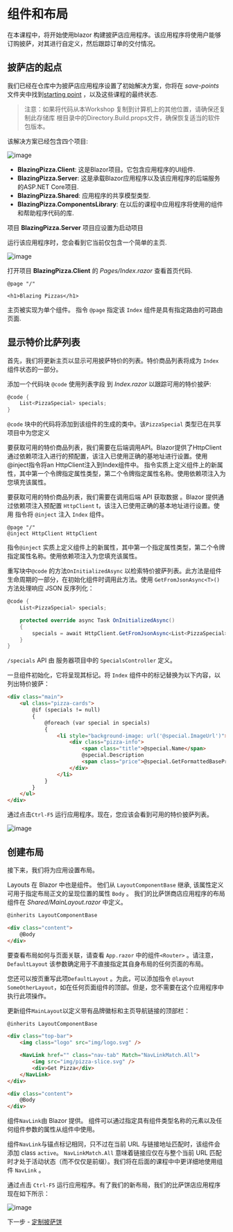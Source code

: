 # 组件和布局

在本课程中，将开始使用blazor 构建披萨店应用程序。该应用程序将使用户能够订购披萨，对其进行自定义，然后跟踪订单的交付情况。

## 披萨店的起点

我们已经在仓库中为披萨店应用程序设置了初始解决方案，你将在 *save-points* 文件夹中找到[starting point](../save-points/00-get-started) ，以及这些课程的最终状态.

> 注意：如果将代码从本Workshop 复制到计算机上的其他位置，请确保还复制此存储库 根目录中的Directory.Build.props文件，确保恢复适当的软件包版本。

该解决方案已经包含四个项目:

![image](https://user-images.githubusercontent.com/1874516/77238114-e2072780-6b8a-11ea-8e44-de6d7910183e.png)


- **BlazingPizza.Client**: 这是Blazor项目。它包含应用程序的UI组件.
- **BlazingPizza.Server**: 这是承载Blazor应用程序以及该应用程序的后端服务的ASP.NET Core项目.
- **BlazingPizza.Shared**: 应用程序的共享模型类型.
- **BlazingPizza.ComponentsLibrary**: 在以后的课程中应用程序将使用的组件和帮助程序代码的库.

项目 **BlazingPizza.Server** 项目应设置为启动项目

运行该应用程序时，您会看到它当前仅包含一个简单的主页.

![image](https://user-images.githubusercontent.com/1874516/77238160-25fa2c80-6b8b-11ea-8145-e163a9f743fe.png)

打开项目 **BlazingPizza.Client** 的 *Pages/Index.razor*  查看首页代码.

```
@page "/"

<h1>Blazing Pizzas</h1>
```

主页被实现为单个组件。 指令 `@page` 指定该 `Index` 组件是具有指定路由的可路由页面.

## 显示特价比萨列表

首先，我们将更新主页以显示可用披萨特价的列表。特价商品列表将成为 `Index` 组件状态的一部分。 

添加一个代码块  `@code` 使用列表字段 到 *Index.razor* 以跟踪可用的特价披萨:

```csharp
@code {
    List<PizzaSpecial> specials;
}
```

`@code` 块中的代码将添加到该组件的生成的类中。该`PizzaSpecial` 类型已在共享项目中为您定义 

要获取可用的特价商品列表，我们需要在后端调用API。Blazor提供了HttpClient通过依赖项注入进行的预配置，该注入已使用正确的基地址进行设置。使用@inject指令将an HttpClient注入到Index组件中。
指令实质上定义组件上的新属性，其中第一个令牌指定属性类型，第二个令牌指定属性名称。使用依赖项注入为您填充该属性。 

要获取可用的特价商品列表，我们需要在调用后端 API 获取数据 。Blazor 提供通过依赖项注入预配置  `HttpClient` t，该注入已使用正确的基本地址进行设置。使用 指令将 `@inject` 注入 `Index` 组件。 


```
@page "/"
@inject HttpClient HttpClient
```

指令`@inject`  实质上定义组件上的新属性，其中第一个指定属性类型，第二个令牌指定属性名称。使用依赖项注入为您填充该属性。
 
重写块中`@code` 的方法`OnInitializedAsync` 以检索特价披萨列表。此方法是组件生命周期的一部分，在初始化组件时调用此方法。使用 `GetFromJsonAsync<T>()` 方法处理响应 JSON 反序列化：

```csharp
@code {
    List<PizzaSpecial> specials;

    protected override async Task OnInitializedAsync()
    {
        specials = await HttpClient.GetFromJsonAsync<List<PizzaSpecial>>("specials");
    }
}
```

 `/specials` API 由 服务器项目中的  `SpecialsController` 定义。 

 一旦组件初始化，它将呈现其标记。将 `Index`  组件中的标记替换为以下内容，以列出特价披萨：

```html
<div class="main">
    <ul class="pizza-cards">
        @if (specials != null)
        {
            @foreach (var special in specials)
            {
                <li style="background-image: url('@special.ImageUrl')">
                    <div class="pizza-info">
                        <span class="title">@special.Name</span>
                        @special.Description
                        <span class="price">@special.GetFormattedBasePrice()</span>
                    </div>
                </li>
            }
        }
    </ul>
</div>
```

通过点击`Ctrl-F5` 运行应用程序。现在，您应该会看到可用的特价披萨列表。  

![image](https://user-images.githubusercontent.com/1874516/77239386-6c558880-6b97-11ea-9a14-83933146ba68.png)


##  创建布局

接下来，我们将为应用设置布局。

Layouts 在 Blazor 中也是组件。 他们从 `LayoutComponentBase` 继承, 该属性定义可用于指定布局正文的呈现位置的属性 `Body` 。 我们的比萨饼商店应用程序的布局组件在 *Shared/MainLayout.razor* 中定义。  

```html
@inherits LayoutComponentBase

<div class="content">
    @Body
</div>
```

要查看布局如何与页面关联，请查看 `App.razor` 中的组件`<Router>` 。请注意， `DefaultLayout` 该参数确定用于不直接指定其自身布局的任何页面的布局。  

您还可以按页重写此项`DefaultLayout` 。为此，可以添加指令 `@layout SomeOtherLayout`，如在任何页面组件的顶部。但是，您不需要在这个应用程序中执行此项操作。

更新组件`MainLayout`以定义带有品牌徽标和主页导航链接的顶部栏：

```html
@inherits LayoutComponentBase

<div class="top-bar">
    <img class="logo" src="img/logo.svg" />

    <NavLink href="" class="nav-tab" Match="NavLinkMatch.All">
        <img src="img/pizza-slice.svg" />
        <div>Get Pizza</div>
    </NavLink>
</div>

<div class="content">
    @Body
</div>
```

组件`NavLink`由 Blazor 提供。 组件可以通过指定具有组件类型名称的元素以及任何组件参数的属性从组件中使用。 

组件`NavLink`与锚点标记相同，只不过在当前 URL 与链接地址匹配时，该组件会添加 class `active`。 `NavLinkMatch.All` 意味着链接应仅在与整个当前 URL 匹配时才处于活动状态（而不仅仅是前缀）。我们将在后面的课程中中更详细地使用组件 `NavLink` 。 

通过点击 `Ctrl-F5` 运行应用程序。有了我们的新布局，我们的比萨饼店应用程序现在如下所示： 

![image](https://user-images.githubusercontent.com/1874516/77239419-aa52ac80-6b97-11ea-84ae-f880db776f5c.png)


下一步 - [定制披萨饼](02-customize-a-pizza.md)
